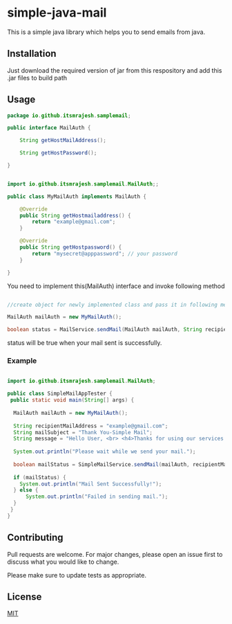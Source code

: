 # simple-java-mail

This is a simple java library which helps you to send emails from java.

## Installation

Just download the required version of jar from this respository and add this .jar files to build path

## Usage

```java
package io.github.itsmrajesh.samplemail;

public interface MailAuth {

	String getHostMailAddress();

	String getHostPassword();

}
```


```java

import io.github.itsmrajesh.samplemail.MailAuth;;

public class MyMailAuth implements MailAuth {

	@Override
	public String getHostmailaddress() {
		return "example@gmail.com";
	}

	@Override
	public String getHostpassword() {
		return "mysecret@apppassword"; // your password 
	}

}


```


You need to implement this(MailAuth) interface and invoke following method

```java

//create object for newly implemented class and pass it in following method

MailAuth mailAuth = new MyMailAuth(); 

boolean status = MailService.sendMail(MailAuth mailAuth, String recipientMailAddress, String mailSubject, String message);

```

status will be true when your mail sent is successfully.

### Example

```java

import io.github.itsmrajesh.samplemail.MailAuth;

public class SimpleMailAppTester {
 public static void main(String[] args) {
		
  MailAuth mailAuth = new MyMailAuth();
		
  String recipientMailAddress = "example@gmail.com";
  String mailSubject = "Thank You-Simple Mail";
  String message = "Hello User, <br> <h4>Thanks for using our services.</h4> <br> <br> Thank You, <br> Team Simple Mail.";
		
  System.out.println("Please wait while we send your mail.");
		
  boolean mailStatus = SimpleMailService.sendMail(mailAuth, recipientMailAddress, mailSubject, message);
		
  if (mailStatus) {
	System.out.println("Mail Sent Successfully!");
  } else {
	  System.out.println("Failed in sending mail.");
  }
 }
}

```



## Contributing
Pull requests are welcome. For major changes, please open an issue first to discuss what you would like to change.

Please make sure to update tests as appropriate.

## License
[MIT](https://choosealicense.com/licenses/mit/)
